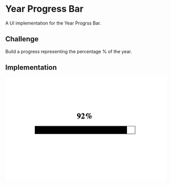 # Year Progress Bar

A UI implementation for the Year Progrss Bar.

## Challenge

Build a progress representing the percentage % of the year.

## Implementation

![](./images/year-progress-bar.png)
